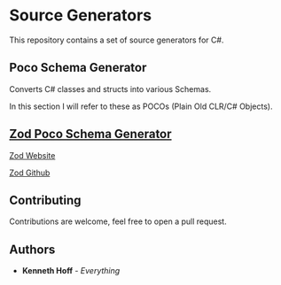 # Source Generators

This repository contains a set of source generators for C#.

## Poco Schema Generator

Converts C# classes and structs into various Schemas.

In this section I will refer to these as POCOs (Plain Old CLR/C# Objects).

## [Zod Poco Schema Generator](src/Generators/PocoSchemaGenerator/Oxx.Backend.Generators.PocoSchema.Zod)

[Zod Website](https://zod.dev/)

[Zod Github](https://github.com/colinhacks/zod)

## Contributing

Contributions are welcome, feel free to open a pull request.
## Authors

* **Kenneth Hoff** - *Everything*
